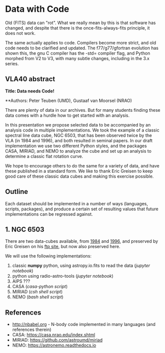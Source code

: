 # Data with Code

Old (FITS) data can "rot". What we really mean by this is that software has changed,
and despite that there is the once-fits-always-fits principle, it does not work.

The same actually applies to code. Compilers become more strict, and
old code needs to be clarified and updated. The f77/g77/gfortran evolution has
shown this, the gnu C compiler has the -std= compiler flag, and Python
morphed from V2 to V3, with many subtle changes, including in the 3.x series.

## VLA40 abstract

**Title:   Data needs Code!**

**Authors: Peter Teuben (UMD), Gustaaf van Moorsel (NRAO)

There are plenty of data in our archives. But for many students
finding these data comes with a hurdle how to get started with an
analysis.

In this presentation we propose selected data to be accompanied by an
analysis code in multiple implementations. We took the example of a
classic spectral line data cube, NGC 6503, that has been observed
twice by the VLA (in 1984 and 1996), and both resulted in seminal
papers. In our draft implementation we use two different Python
styles, and the packages CASA, MIRIAD, and NEMO to analyze the cube
and set up an analysis to determine a classic flat rotation curve.

We hope to encourage others to do the same for a variety of data, and
have these published in a standard form. We like to thank Eric Greisen
to keep good care of these classic data cubes and making this exercise
possible.

## Outline

Each dataset should be implemented in a number of ways (languages,
scripts, packages), and produce a certain set of resulting values that
future implementations can be regressed against.

## 1. NGC 6503

There are two data-cubes available, from 
[1984](https://ui.adsabs.harvard.edu/abs/1985AJ.....90.1038V)
and 
[1996](https://ui.adsabs.harvard.edu/abs/2009AJ....137.4718G),
and preserved by Eric Greisen on his 
[ftp site](ftp://ftp.aoc.nrao.edu/pub/staff/egreisen/), but now also preserved here.

We will use the following implementations:

1. classic **numpy** python, using astropy.io.fits to read the data (*jupyter notebook*)
2. python using radio-astro-tools (*jupyter notebook*)
3. AIPS ???
3. CASA (*casa-python script*)
4. MIRIAD (*csh shell script*)
5. NEMO (*bash shell script*)






## References

* http://nbabel.org - N-body code implemented in many languages (and references therein)
* CASA: https://casa.nrao.edu/index.shtml
* MIRIAD: https://github.com/astroumd/miriad
* NEMO: https://astronemo.readthedocs.io
